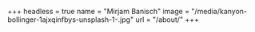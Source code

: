 +++
headless = true
name = "Mirjam Banisch"
image = "/media/kanyon-bollinger-1ajxqinfbys-unsplash-1-.jpg"
url = "/about/"
+++
